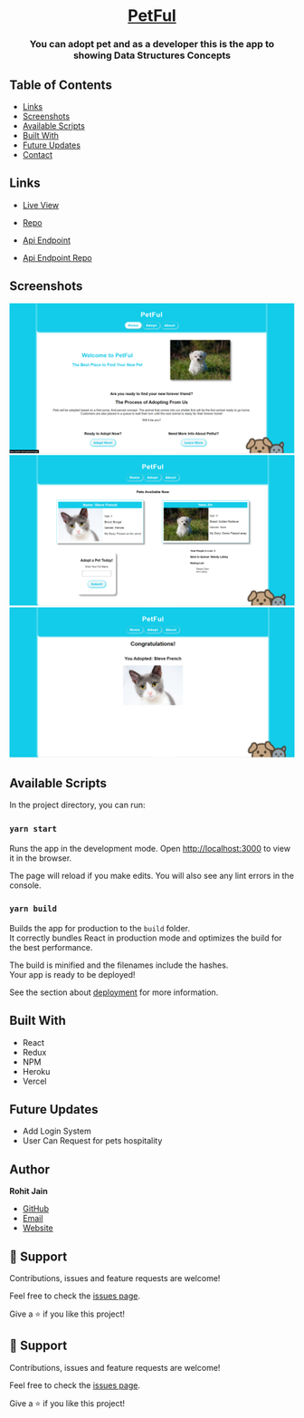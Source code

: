 <h1 align="center"><a href="https://petful-client-gold.vercel.app/">PetFul</a></h1>

<h3 align="center">You can adopt pet and as a developer this is the app to showing Data Structures Concepts</h3>

## Table of Contents

- [Links](#links)
- [Screenshots](#screenshots)
- [Available Scripts](#available-scripts)
- [Built With](#built-with)
- [Future Updates](#future-updates)
- [Contact](#author)

## Links

- [Live View](https://petful-client-gold.vercel.app/)

- [Repo](https://github.com/Rohit19060/petful-client)

- [Api Endpoint](https://calm-badlands-17592.herokuapp.com)

- [Api Endpoint Repo](https://github.com/Rohit19060/petful-server)

## Screenshots

![Home Page](/screenshot/1.png "Home Page")
![Adoption Page](/screenshot/2.png "Adoption Page")
![Congratulations Page](/screenshot/3.png "Congratulations Page")

## Available Scripts

In the project directory, you can run:

### `yarn start`

Runs the app in the development mode.
Open [http://localhost:3000](http://localhost:3000) to view it in the browser.

The page will reload if you make edits.
You will also see any lint errors in the console.

### `yarn build`

Builds the app for production to the `build` folder.\
It correctly bundles React in production mode and optimizes the build for the best performance.

The build is minified and the filenames include the hashes.\
Your app is ready to be deployed!

See the section about [deployment](https://facebook.github.io/create-react-app/docs/deployment) for more information.

## Built With

- React
- Redux
- NPM
- Heroku
- Vercel

## Future Updates

- Add Login System
- User Can Request for pets hospitality

## Author

**Rohit Jain**

- [GitHub](https://github.com/rohit19060)
- [Email](mailto:rohitjain19060@gmail.com)
- [Website](https://kingtechnologies.in)

## 🤝 Support

Contributions, issues and feature requests are welcome!

Feel free to check the [issues page](issues/).

Give a ⭐️ if you like this project!

## 🤝 Support

Contributions, issues and feature requests are welcome!

Feel free to check the [issues page](issues/).

Give a ⭐️ if you like this project!
